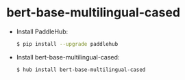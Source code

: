 # bert-base-multilingual-cased
* Install PaddleHub: 

    ```bash
    $ pip install --upgrade paddlehub
    ```

* Install bert-base-multilingual-cased: 

    ```bash
    $ hub install bert-base-multilingual-cased
    ```
